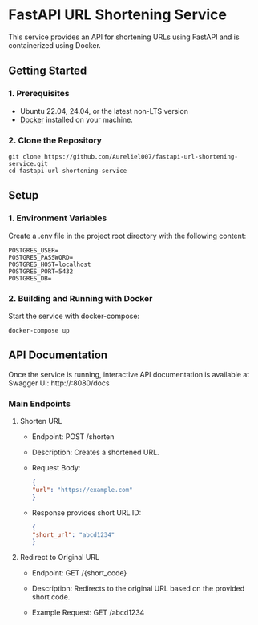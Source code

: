 # FastAPI URL Shortening Service

This service provides an API for shortening URLs using FastAPI and is containerized using Docker.

## Getting Started

### 1. Prerequisites

- Ubuntu 22.04, 24.04, or the latest non-LTS version
- [Docker](https://docs.docker.com/desktop/setup/install/linux/ubuntu/) installed on your machine.

### 2. Clone the Repository

```
git clone https://github.com/Aureliel007/fastapi-url-shortening-service.git
cd fastapi-url-shortening-service
```

## Setup

### 1. Environment Variables

Create a .env file in the project root directory with the following content:
```
POSTGRES_USER=
POSTGRES_PASSWORD=
POSTGRES_HOST=localhost
POSTGRES_PORT=5432
POSTGRES_DB=
```

### 2. Building and Running with Docker

Start the service with docker-compose:
```
docker-compose up
```

## API Documentation

Once the service is running, interactive API documentation is available 
at Swagger UI: http://<your-address>:8080/docs

### Main Endpoints

1. Shorten URL

   - Endpoint: POST /shorten

   - Description: Creates a shortened URL.

   - Request Body:

        ```json
        {
        "url": "https://example.com"
        }
        ```
    - Response provides short URL ID:
        ```json
        {
        "short_url": "abcd1234"
        }
        ```

2. Redirect to Original URL

   - Endpoint: GET /{short_code}

   - Description: Redirects to the original URL based on the provided short code.

   - Example Request: GET /abcd1234
  